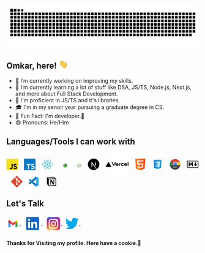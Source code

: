 <picture>
  <source
    media="(prefers-color-scheme: dark)"
    srcset="https://raw.githubusercontent.com/platane/snk/output/github-contribution-grid-snake-dark.svg"
  />
  <source
    media="(prefers-color-scheme: light)"
    srcset="https://raw.githubusercontent.com/platane/snk/output/github-contribution-grid-snake.svg"
  />
  <img
    alt="github contribution grid snake animation"
    src="https://raw.githubusercontent.com/platane/snk/output/github-contribution-grid-snake.svg"
  />
</picture>

## Omkar, here! <img src="./assets/Hi.gif" height="24px">

- 🔭 I’m currently working on improving my skills.
- 🌱 I’m currently learning a lot of stuff like DSA, JS/TS, Node.js, Next.js, and more about Full Stack Development.
- 🥇 I'm proficient in JS/TS and it's libraries.
- 🎓 I'm in my senoir year pursuing a graduate degree in CS.
- 🌟 Fun Fact: I'm developer.🙂
- 😄 Pronouns: He/Him

## Languages/Tools I can work with

<img title="Javascript" align="center" width="30px" src="./assets/javascript.svg"/> &nbsp;&nbsp;
<img title="Typescript" align="center" width="30px" src="./assets/typescript.svg"/> &nbsp;&nbsp;
<img title="React.js" align="center" width="30px" src="./assets/react.svg"/> &nbsp;&nbsp;
<img title="Node.js" align="center" width="60px" src="./assets/nodejs.svg"/> &nbsp;&nbsp;
<img title="Next.js" align="center" width="30px" src="./assets/nextjs.svg"/> &nbsp;&nbsp;
<img title="Vercel" align="center" width="60px" src="./assets/vercel.svg"/> &nbsp;&nbsp;
<img title="HTML 5" align="center" width="30px" src="./assets/html.png"/> &nbsp;&nbsp;
<img title="CSS3" align="center" width="30px" src="./assets/css.svg"/> &nbsp;&nbsp;
<img title="Chrome Dev Tools" align="center" width="30px" src="./assets/chromedevtools.svg"/> &nbsp;&nbsp;
<img title="Markdown" align="center" width="30px" src="./assets/markdown.svg"/> &nbsp;&nbsp;
<img title="Git" align="center" width="30px" src="./assets/git.svg" /> &nbsp;&nbsp;
<img title="VS Code" align="center" width="30px" src="./assets/vscode.svg"/> &nbsp;&nbsp;
<img title="Notion" align="center" width="30px" src="./assets/notion.svg"/>&nbsp;&nbsp;

## Let's Talk

<a href="mailto:omkardate29@gmail.com">
    <img alt="Omkar's Email" align="center" width="34px" src="./assets/gmail.svg" />
</a> &nbsp;
<a href="https://www.linkedin.com/in/omkardate">
    <img alt="Omkar's Linkedin" align="center" width="45px" src="./assets/linkedin.svg" />
</a> &nbsp;
<a href="https://www.instagram.com/omkardate_/">
    <img alt="Omkar's Instagram" align="center" width="40px" src="./assets/instagram.svg" />
</a> &nbsp;
<a href="https://x.com/domkarv">
    <img alt="Omkar's Twitter" align="center" width="35px" src="./assets/twitter.svg" />
</a> &nbsp;

#### Thanks for Visiting my profile. Here have a cookie.🍪
